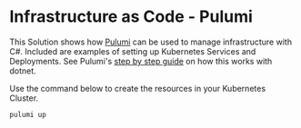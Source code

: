 # Infrastructure as Code - Pulumi

This Solution shows how [Pulumi](https://www.pulumi.com/) can be used to manage infrastructure with C#. Included are examples of setting up Kubernetes Services and Deployments. See Pulumi's [step by step guide](https://www.pulumi.com/docs/intro/languages/dotnet/) on how this works with dotnet.

Use the command below to create the resources in your Kubernetes Cluster.

```shell
pulumi up
```